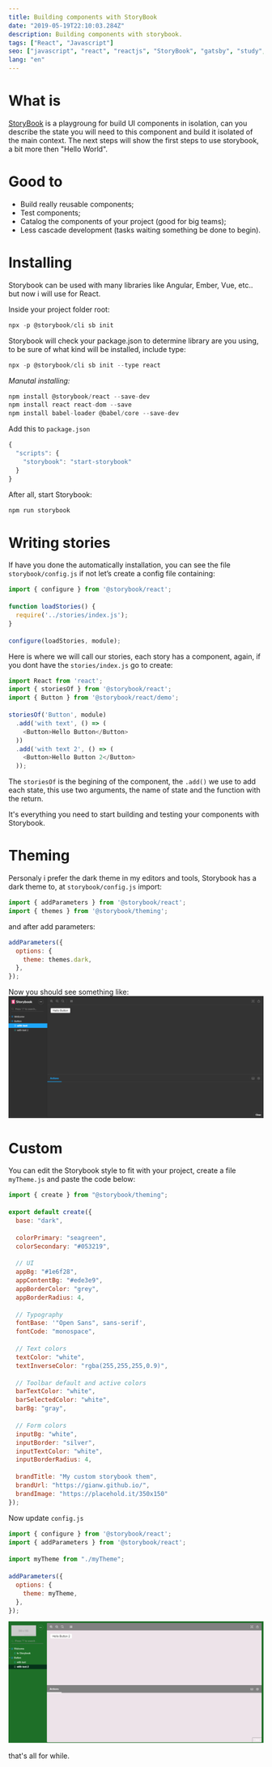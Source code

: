 ```yaml
---
title: Building components with StoryBook
date: "2019-05-19T22:10:03.284Z"
description: Building components with storybook.
tags: ["React", "Javascript"]
seo: ["javascript", "react", "reactjs", "StoryBook", "gatsby", "study", "tech"]
lang: "en"
---
```


# What is

[StoryBook](https://storybook.js.org/) is a playgroung for build UI components in isolation, can you describe the state you will need to this component and build it isolated of the main context.
The next steps will show the first steps to use storybook, a bit more then "Hello World".

# Good to
* Build really reusable components;
* Test components;
* Catalog the components of your project (good for big teams);
* Less cascade development (tasks waiting something be done to begin).

# Installing

Storybook can be used with many libraries like Angular, Ember, Vue, etc.. but now i will use for React.

Inside your project folder root:
```javascript
npx -p @storybook/cli sb init
```
Storybook will check your package.json to determine library are you using, to be sure of what kind will be installed, include type:
```javascript
npx -p @storybook/cli sb init --type react
```

*Manutal installing:*
```javascript
npm install @storybook/react --save-dev
npm install react react-dom --save
npm install babel-loader @babel/core --save-dev
```

Add this to `package.json`
```javascript
{
  "scripts": {
    "storybook": "start-storybook"
  }
}
```

After all, start Storybook:
```javascript
npm run storybook
```

# Writing stories

If have you done the automatically installation, you can see the file `storybook/config.js` if not let’s create a config file containing:
```javascript
import { configure } from '@storybook/react';

function loadStories() {
  require('../stories/index.js');
}

configure(loadStories, module);
```

Here is where we will call our stories, each story has a component, again, if you dont have the `stories/index.js` go to create:
```javascript
import React from 'react';
import { storiesOf } from '@storybook/react';
import { Button } from '@storybook/react/demo';

storiesOf('Button', module)
  .add('with text', () => (
    <Button>Hello Button</Button>
  ))
  .add('with text 2', () => (
    <Button>Hello Button 2</Button>
  ));
```

The `storiesOf` is the begining of the component, the `.add()` we use to add each state, this use two arguments, the name of state and the function with the return.

It's everything you need to start building and testing your components with Storybook.

# Theming

Personaly i prefer the dark theme in my editors and tools, Storybook has a dark theme to, at `storybook/config.js` import:
```javascript
import { addParameters } from '@storybook/react';
import { themes } from '@storybook/theming';
```

and after add parameters:

```javascript
addParameters({
  options: {
    theme: themes.dark,
  },
});
```

Now you should see something like:
![Storybook dark theme](./print_storybook.PNG)

# Custom

You can edit the Storybook style to fit with your project, create a file `myTheme.js` and paste the code below:

```javascript
import { create } from "@storybook/theming";

export default create({
  base: "dark",

  colorPrimary: "seagreen",
  colorSecondary: "#053219",

  // UI
  appBg: "#1e6f28",
  appContentBg: "#ede3e9",
  appBorderColor: "grey",
  appBorderRadius: 4,

  // Typography
  fontBase: '"Open Sans", sans-serif',
  fontCode: "monospace",

  // Text colors
  textColor: "white",
  textInverseColor: "rgba(255,255,255,0.9)",

  // Toolbar default and active colors
  barTextColor: "white",
  barSelectedColor: "white",
  barBg: "gray",

  // Form colors
  inputBg: "white",
  inputBorder: "silver",
  inputTextColor: "white",
  inputBorderRadius: 4,

  brandTitle: "My custom storybook them",
  brandUrl: "https://gianw.github.io/",
  brandImage: "https://placehold.it/350x150"
});
```

Now update `config.js`
```javascript
import { configure } from '@storybook/react';
import { addParameters } from '@storybook/react';

import myTheme from "./myTheme";

addParameters({
  options: {
    theme: myTheme,
  },
});

```

![Storybook custom theme](./print_storybook2.PNG)

that's all for while.